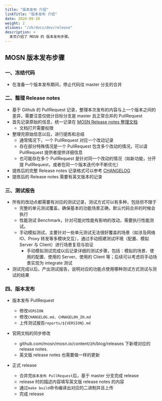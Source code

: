 ```yaml
---
title: "版本发布 介绍"
linkTitle: "版本发布 介绍"
date: 2020-09-28
weight: 2
aliases: "/zh/docs/dev/release"
description: >
  本页介绍了 MOSN 的 版本发布步骤。
---
```


## MOSN 版本发布步骤

###  一、冻结代码

+ 在准备一个版本发布期间，停止代码往 master 分支的合并

### 二、整理 Release notes

+ 基于 Github 的 PullRequest 记录，整理本次发布的内容与上一个版本之间的差异，需要注意仅统计目标分支是 master 且正常合并的 PullRequest
+ 首先记录原始的信息，统一记录在 [MOSN Release notes 整理文档](https://docs.google.com/document/d/15wu2Ug4nN38A_odKv3ubmfu1OxmxqlUUFnvN4mbKtIc/edit?usp=sharing)
  + 文档打开需要权限
+ 整理完原始信息以后，进行提炼和总结
  + 通常情况下，一个 PullRequest 对应一个改动记录
  + 存在部分特殊情况是一个 PullRequest 包含多个改动的情况，可以请 PullRequest 提供者提供详细信息
  + 也可能存在多个 PullRequest 是针对同一个改动的情况（如新功能，分开提 PullRequest，或者在同一个版本迭代中不断优化）
+ 提炼后的完整 Release notes 记录格式可以参考 [CHANGELOG](https://github.com/mosn/mosn/blob/master/CHANGELOG_ZH.md)
+ 提炼后的 Release notes 需要有英文版本的记录

### 三、测试报告

+ 所有的改动点都需要有对应的测试记录，测试方式可以有多种，包括但不限于
  + 完整的单元测试覆盖，确保基本的功能场景正确，默认代码合并的时候会执行
  + 性能测试 Benchmark，针对可能对性能有影响的改动，需要执行性能测试。
  + 手动模拟测试，主要针对一些单元测试无法很好覆盖的场景（如涉及网络 IO、Proxy 转发等多模块交互），通过手动搭建测试环境（配置、模拟 Server 与 Client）进行场景复现与验证
    + 手动模拟测试完成以后记录详细的测试步骤，包括：模拟的场景、使用的配置、使用的 Server、使用的 Client 等；后续可以考虑将手动场景实现为 integrate 测试
+ 测试完成以后，产出测试报告，说明对应的功能点使用哪种测试方式测试与测试的结果


### 四、版本发布

+ 版本发布 PullRequest
  + 修改`VERSION`
  + 修改`CHANGELOG.md`、`CHNAGELOH_ZH.md`
  + 上传测试报告`reports/${VERSION}.md`

+ 官网文档的同步修改
  + github.com/mosn/mosn.io/content/zh/blog/releases 下新增对应的 release notes.
  + 英文版 release notes 也需要做一样的更新

+ 正式 release
  + 合并完`版本发布 PullRequest`后，基于 master 分支完成 release
  + release 时的描述内容填写英文版 release notes 的内容
  + 通过`make build`命令编译出对应的二进制并且上传
  + 完成 release

